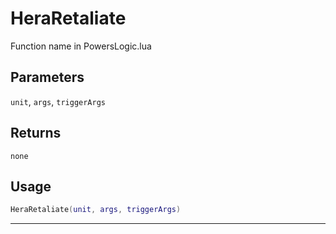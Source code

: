 # HeraRetaliate
Function name in PowersLogic.lua
## Parameters
`unit`, `args`, `triggerArgs`
## Returns
`none`
## Usage
```lua
HeraRetaliate(unit, args, triggerArgs)
```
---
